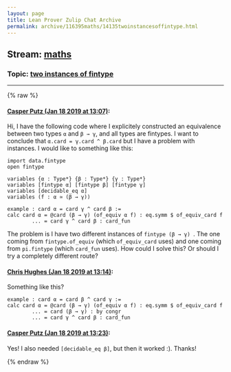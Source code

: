 ```yaml
---
layout: page
title: Lean Prover Zulip Chat Archive 
permalink: archive/116395maths/14135twoinstancesoffintype.html
---
```


## Stream: [maths](index.html)
### Topic: [two instances of fintype](14135twoinstancesoffintype.html)

---


{% raw %}
#### [ Casper Putz (Jan 18 2019 at 13:07)](https://leanprover.zulipchat.com/#narrow/stream/116395-maths/topic/two%20instances%20of%20fintype/near/156362890):
Hi, I have the following code where I explicitely constructed an equivalence between two types ``α`` and ``β → γ``, and all types are fintypes. I want to conclude that ``α.card = γ.card ^ β.card`` but I have a problem with instances. I would like to something like this:

```lean
import data.fintype
open fintype

variables {α : Type*} {β : Type*} {γ : Type*}
variables [fintype α] [fintype β] [fintype γ]
variables [decidable_eq α]
variables (f : α ≃ (β → γ))

example : card α = card γ ^ card β :=
calc card α = @card (β → γ) (of_equiv α f) : eq.symm $ of_equiv_card f
        ... = card γ ^ card β : card_fun
```

The problem is I have two different instances of ``fintype (β → γ) ``. The one coming from ``fintype.of_equiv`` (which ``of_equiv_card`` uses) and one coming from ``pi.fintype`` (which ``card_fun`` uses).  How could I solve this? Or should I try a completely different route?

#### [ Chris Hughes (Jan 18 2019 at 13:14)](https://leanprover.zulipchat.com/#narrow/stream/116395-maths/topic/two%20instances%20of%20fintype/near/156363177):
Something like this?
```lean
example : card α = card β ^ card γ :=
calc card α = @card (β → γ) (of_equiv α f) : eq.symm $ of_equiv_card f
        ... = card (β → γ) : by congr
        ... = card γ ^ card β : card_fun
```

#### [ Casper Putz (Jan 18 2019 at 13:23)](https://leanprover.zulipchat.com/#narrow/stream/116395-maths/topic/two%20instances%20of%20fintype/near/156363562):
Yes! I also needed ``[decidable_eq β]``, but then it worked :). Thanks!


{% endraw %}
